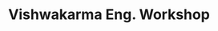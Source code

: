 ---
title: "Vishwakarma Eng. Workshop"
url: /robertsganj/vishwakarma-eng-workshop/
shop: Allgemein
---